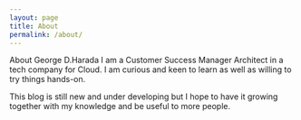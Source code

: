 ```yaml
---
layout: page
title: About
permalink: /about/
---
```


About George D.Harada
I am a Customer Success Manager Architect in a tech company for Cloud.
I am curious and keen to learn as well as willing to try things hands-on.

This blog is still new and under developing but I hope to have it growing together with my knowledge and be useful to more people.
